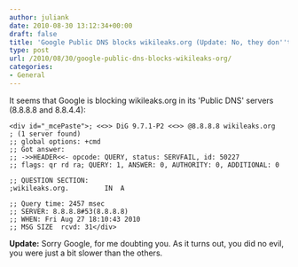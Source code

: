 ```yaml
---
author: juliank
date: 2010-08-30 13:12:34+00:00
draft: false
title: 'Google Public DNS blocks wikileaks.org (Update: No, they don''t)'
type: post
url: /2010/08/30/google-public-dns-blocks-wikileaks-org/
categories:
- General
---
```


It seems that Google is blocking wikileaks.org in its 'Public DNS' servers (8.8.8.8 and 8.8.4.4):

    
    
    <div id="_mcePaste">; <<>> DiG 9.7.1-P2 <<>> @8.8.8.8 wikileaks.org
    ; (1 server found)
    ;; global options: +cmd
    ;; Got answer:
    ;; ->>HEADER<<- opcode: QUERY, status: SERVFAIL, id: 50227
    ;; flags: qr rd ra; QUERY: 1, ANSWER: 0, AUTHORITY: 0, ADDITIONAL: 0
    
    ;; QUESTION SECTION:
    ;wikileaks.org.			IN	A
    
    ;; Query time: 2457 msec
    ;; SERVER: 8.8.8.8#53(8.8.8.8)
    ;; WHEN: Fri Aug 27 18:10:43 2010
    ;; MSG SIZE  rcvd: 31</div>


**Update:** Sorry Google, for me doubting you. As it turns out, you did no evil, you were just a bit slower than the others.
